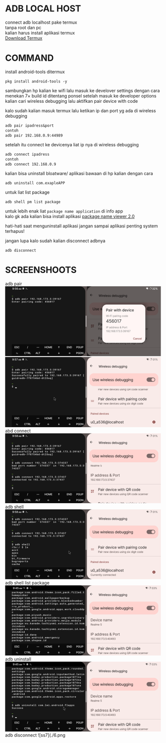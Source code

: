 # ADB LOCAL HOST 
connect adb localhost pake termux\
tanpa root dan pc\
kalian harus install aplikasi termux\
[Download Termux](https://github.com/termux/termux-app/releases)
# COMMAND
install android-tools ditermux 
```
pkg install android-tools -y
```
sambungkan hp kalian ke wifi
lalu masuk ke develover settings
dengan cara menekan 7× build id ditentang ponsel
setelah masuk ke developer options kalian cari wireless debugging lalu aktifkan pair device with code

kalo sudah kalian masuk termux 
lalu ketikan ip dan port yg ada di wireless debugging
```
adb pair ipadress&port
contoh 
adb pair 192.168.0.9:44989
```
setelah itu connect ke devicenya liat ip nya di wireless debugging 
```
adb connect ipadress
contoh
adb connect 192.168.0.9
```
kalian bisa uninstall bloatware/ aplikasi bawaan di hp kalian dengan cara 
```
adb uninstall com.exapleAPP
```
untuk liat list package
```
adb shell pm list package 
```

untuk lebih enak liat `package name application` di info app\
kalo gk ada kalian bisa install aplikasi [package name viewer 2.0](https://play.google.com/store/apps/details?id=com.csdroid.pkg)

hati-hati saat menguninstall aplikasi jangan sampai aplikasi penting system terhapus!

jangan lupa kalo sudah kalian disconnect adbnya
```
adb disconnect
```
# SCREENSHOOTS
adb pair
![ss1](./1.png)
![ss2](./2.png)
abd connect
![ss3](./3.png)
adb shell
![ss4](./4.png)
adb shell list package
![ss5](./7.png)
adb uninstall 
![ss6](./5.png)
adb disconnect
![ss7](./6.png




